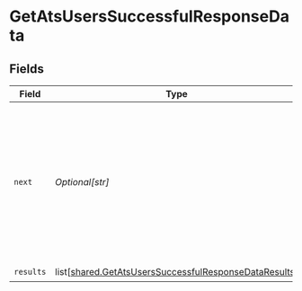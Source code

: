 # GetAtsUsersSuccessfulResponseData


## Fields

| Field                                                                                                                                   | Type                                                                                                                                    | Required                                                                                                                                | Description                                                                                                                             |
| --------------------------------------------------------------------------------------------------------------------------------------- | --------------------------------------------------------------------------------------------------------------------------------------- | --------------------------------------------------------------------------------------------------------------------------------------- | --------------------------------------------------------------------------------------------------------------------------------------- |
| `next`                                                                                                                                  | *Optional[str]*                                                                                                                         | :heavy_check_mark:                                                                                                                      | Cursor string that can be passed to the `cursor` query parameter to get the next page. If this is `null`, then there are no more pages. |
| `results`                                                                                                                               | list[[shared.GetAtsUsersSuccessfulResponseDataResults](undefined/models/shared/getatsuserssuccessfulresponsedataresults.md)]            | :heavy_check_mark:                                                                                                                      | N/A                                                                                                                                     |